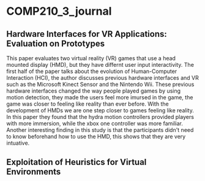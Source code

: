 # COMP210_3_journal

## Hardware Interfaces for VR Applications: Evaluation on Prototypes 
This paper evaluates two virtual reality (VR) games that use a head mounted display (HMD), 
but they have differnt user input interactivity. The first half of the paper talks about the
evolution of Human-Computer Interaction (HCI), the author discusses previous hardware
interfaces and VR such as the Microsoft Kinect Sensor and the Nintendo Wii. These previous 
hardware interfaces changed the way people played games by using motion detection, they made 
the users feel more imursed in the game, the game was closer to feeling like reality than ever
before. With the development of HMDs we are one step closer to games feeling like reality. 
In this paper they found that the hydra motion controllers provided players with more immersion, 
while the xbox one controller was more familiar. Another interesting finding in this study is
that the participants didn't need to know beforehand how to use the HMD, this shows that they 
are very intuative.

## Exploitation of Heuristics for Virtual Environments



